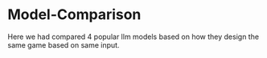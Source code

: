 # Model-Comparison
Here we had compared 4 popular llm models based on how they design the same game based on same input.
